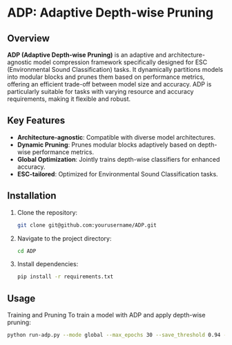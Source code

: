 # ADP: Adaptive Depth-wise Pruning

## Overview

**ADP (Adaptive Depth-wise Pruning)** is an adaptive and architecture-agnostic model compression framework specifically designed for ESC (Environmental Sound Classification) tasks. It dynamically partitions models into modular blocks and prunes them based on performance metrics, offering an efficient trade-off between model size and accuracy. ADP is particularly suitable for tasks with varying resource and accuracy requirements, making it flexible and robust.

## Key Features

- **Architecture-agnostic**: Compatible with diverse model architectures.
- **Dynamic Pruning**: Prunes modular blocks adaptively based on depth-wise performance metrics.
- **Global Optimization**: Jointly trains depth-wise classifiers for enhanced accuracy.
- **ESC-tailored**: Optimized for Environmental Sound Classification tasks.

## Installation

1. Clone the repository:
   ```bash
   git clone git@github.com:yourusername/ADP.git
2. Navigate to the project directory:
   ```bash
   cd ADP
3. Install dependencies:
   ```bash
   pip install -r requirements.txt

## Usage
Training and Pruning
To train a model with ADP and apply depth-wise pruning:
   ```bash
python run-adp.py --mode global --max_epochs 30 --save_threshold 0.94 --num_samples 36


